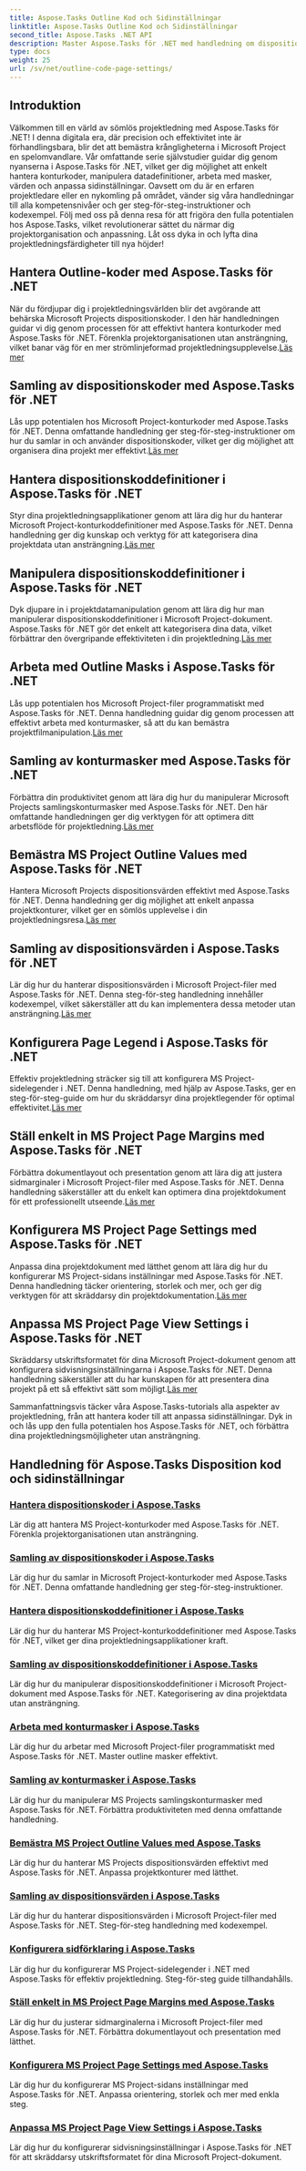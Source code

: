 ```yaml
---
title: Aspose.Tasks Outline Kod och Sidinställningar
linktitle: Aspose.Tasks Outline Kod och Sidinställningar
second_title: Aspose.Tasks .NET API
description: Master Aspose.Tasks för .NET med handledning om dispositionskoder, samling, definitioner, masker och sidinställningar. Förbättra projektorganisation och anpassning.
type: docs
weight: 25
url: /sv/net/outline-code-page-settings/
---
```

## Introduktion
Välkommen till en värld av sömlös projektledning med Aspose.Tasks för .NET! I denna digitala era, där precision och effektivitet inte är förhandlingsbara, blir det att bemästra krångligheterna i Microsoft Project en spelomvandlare. Vår omfattande serie självstudier guidar dig genom nyanserna i Aspose.Tasks för .NET, vilket ger dig möjlighet att enkelt hantera konturkoder, manipulera datadefinitioner, arbeta med masker, värden och anpassa sidinställningar. Oavsett om du är en erfaren projektledare eller en nykomling på området, vänder sig våra handledningar till alla kompetensnivåer och ger steg-för-steg-instruktioner och kodexempel. Följ med oss på denna resa för att frigöra den fulla potentialen hos Aspose.Tasks, vilket revolutionerar sättet du närmar dig projektorganisation och anpassning. Låt oss dyka in och lyfta dina projektledningsfärdigheter till nya höjder!
## Hantera Outline-koder med Aspose.Tasks för .NET
När du fördjupar dig i projektledningsvärlden blir det avgörande att behärska Microsoft Projects dispositionskoder. I den här handledningen guidar vi dig genom processen för att effektivt hantera konturkoder med Aspose.Tasks för .NET. Förenkla projektorganisationen utan ansträngning, vilket banar väg för en mer strömlinjeformad projektledningsupplevelse.[Läs mer](./outline-codes/)

## Samling av dispositionskoder med Aspose.Tasks för .NET
 Lås upp potentialen hos Microsoft Project-konturkoder med Aspose.Tasks för .NET. Denna omfattande handledning ger steg-för-steg-instruktioner om hur du samlar in och använder dispositionskoder, vilket ger dig möjlighet att organisera dina projekt mer effektivt.[Läs mer](./outline-code-collection/)

## Hantera dispositionskoddefinitioner i Aspose.Tasks för .NET
 Styr dina projektledningsapplikationer genom att lära dig hur du hanterar Microsoft Project-konturkoddefinitioner med Aspose.Tasks för .NET. Denna handledning ger dig kunskap och verktyg för att kategorisera dina projektdata utan ansträngning.[Läs mer](./outline-code-definitions/)

## Manipulera dispositionskoddefinitioner i Aspose.Tasks för .NET
 Dyk djupare in i projektdatamanipulation genom att lära dig hur man manipulerar dispositionskoddefinitioner i Microsoft Project-dokument. Aspose.Tasks för .NET gör det enkelt att kategorisera dina data, vilket förbättrar den övergripande effektiviteten i din projektledning.[Läs mer](./outline-code-definition-collection/)

## Arbeta med Outline Masks i Aspose.Tasks för .NET
 Lås upp potentialen hos Microsoft Project-filer programmatiskt med Aspose.Tasks för .NET. Denna handledning guidar dig genom processen att effektivt arbeta med konturmasker, så att du kan bemästra projektfilmanipulation.[Läs mer](./outline-masks/)

## Samling av konturmasker med Aspose.Tasks för .NET
 Förbättra din produktivitet genom att lära dig hur du manipulerar Microsoft Projects samlingskonturmasker med Aspose.Tasks för .NET. Den här omfattande handledningen ger dig verktygen för att optimera ditt arbetsflöde för projektledning.[Läs mer](./outline-mask-collection/)

## Bemästra MS Project Outline Values med Aspose.Tasks för .NET
Hantera Microsoft Projects dispositionsvärden effektivt med Aspose.Tasks för .NET. Denna handledning ger dig möjlighet att enkelt anpassa projektkonturer, vilket ger en sömlös upplevelse i din projektledningsresa.[Läs mer](./outline-values/)

## Samling av dispositionsvärden i Aspose.Tasks för .NET
 Lär dig hur du hanterar dispositionsvärden i Microsoft Project-filer med Aspose.Tasks för .NET. Denna steg-för-steg handledning innehåller kodexempel, vilket säkerställer att du kan implementera dessa metoder utan ansträngning.[Läs mer](./outline-value-collection/)

## Konfigurera Page Legend i Aspose.Tasks för .NET
 Effektiv projektledning sträcker sig till att konfigurera MS Project-sidelegender i .NET. Denna handledning, med hjälp av Aspose.Tasks, ger en steg-för-steg-guide om hur du skräddarsyr dina projektlegender för optimal effektivitet.[Läs mer](./page-legend/)

## Ställ enkelt in MS Project Page Margins med Aspose.Tasks för .NET
Förbättra dokumentlayout och presentation genom att lära dig att justera sidmarginaler i Microsoft Project-filer med Aspose.Tasks för .NET. Denna handledning säkerställer att du enkelt kan optimera dina projektdokument för ett professionellt utseende.[Läs mer](./page-margins/)

## Konfigurera MS Project Page Settings med Aspose.Tasks för .NET
 Anpassa dina projektdokument med lätthet genom att lära dig hur du konfigurerar MS Project-sidans inställningar med Aspose.Tasks för .NET. Denna handledning täcker orientering, storlek och mer, och ger dig verktygen för att skräddarsy din projektdokumentation.[Läs mer](./page-settings/)

## Anpassa MS Project Page View Settings i Aspose.Tasks för .NET
 Skräddarsy utskriftsformatet för dina Microsoft Project-dokument genom att konfigurera sidvisningsinställningarna i Aspose.Tasks för .NET. Denna handledning säkerställer att du har kunskapen för att presentera dina projekt på ett så effektivt sätt som möjligt.[Läs mer](./page-view-settings/)

Sammanfattningsvis täcker våra Aspose.Tasks-tutorials alla aspekter av projektledning, från att hantera koder till att anpassa sidinställningar. Dyk in och lås upp den fulla potentialen hos Aspose.Tasks för .NET, och förbättra dina projektledningsmöjligheter utan ansträngning.
## Handledning för Aspose.Tasks Disposition kod och sidinställningar
### [Hantera dispositionskoder i Aspose.Tasks](./outline-codes/)
Lär dig att hantera MS Project-konturkoder med Aspose.Tasks för .NET. Förenkla projektorganisationen utan ansträngning.
### [Samling av dispositionskoder i Aspose.Tasks](./outline-code-collection/)
Lär dig hur du samlar in Microsoft Project-konturkoder med Aspose.Tasks för .NET. Denna omfattande handledning ger steg-för-steg-instruktioner.
### [Hantera dispositionskoddefinitioner i Aspose.Tasks](./outline-code-definitions/)
Lär dig hur du hanterar MS Project-konturkoddefinitioner med Aspose.Tasks för .NET, vilket ger dina projektledningsapplikationer kraft.
### [Samling av dispositionskoddefinitioner i Aspose.Tasks](./outline-code-definition-collection/)
Lär dig hur du manipulerar dispositionskoddefinitioner i Microsoft Project-dokument med Aspose.Tasks för .NET. Kategorisering av dina projektdata utan ansträngning.
### [Arbeta med konturmasker i Aspose.Tasks](./outline-masks/)
Lär dig hur du arbetar med Microsoft Project-filer programmatiskt med Aspose.Tasks för .NET. Master outline masker effektivt.
### [Samling av konturmasker i Aspose.Tasks](./outline-mask-collection/)
Lär dig hur du manipulerar MS Projects samlingskonturmasker med Aspose.Tasks för .NET. Förbättra produktiviteten med denna omfattande handledning.
### [Bemästra MS Project Outline Values med Aspose.Tasks](./outline-values/)
Lär dig hur du hanterar MS Projects dispositionsvärden effektivt med Aspose.Tasks för .NET. Anpassa projektkonturer med lätthet.
### [Samling av dispositionsvärden i Aspose.Tasks](./outline-value-collection/)
Lär dig hur du hanterar dispositionsvärden i Microsoft Project-filer med Aspose.Tasks för .NET. Steg-för-steg handledning med kodexempel.
### [Konfigurera sidförklaring i Aspose.Tasks](./page-legend/)
Lär dig hur du konfigurerar MS Project-sidelegender i .NET med Aspose.Tasks för effektiv projektledning. Steg-för-steg guide tillhandahålls.
### [Ställ enkelt in MS Project Page Margins med Aspose.Tasks](./page-margins/)
Lär dig hur du justerar sidmarginalerna i Microsoft Project-filer med Aspose.Tasks för .NET. Förbättra dokumentlayout och presentation med lätthet.
### [Konfigurera MS Project Page Settings med Aspose.Tasks](./page-settings/)
Lär dig hur du konfigurerar MS Project-sidans inställningar med Aspose.Tasks för .NET. Anpassa orientering, storlek och mer med enkla steg.
### [Anpassa MS Project Page View Settings i Aspose.Tasks](./page-view-settings/)
Lär dig hur du konfigurerar sidvisningsinställningar i Aspose.Tasks för .NET för att skräddarsy utskriftsformatet för dina Microsoft Project-dokument.